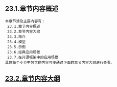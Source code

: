 
## 23.1.章节内容概述
    本章节涉及主要内容有：
     23.1.章节内容概述
     23.2.章节内容大纲
     23.3.简介
     23.4.模型
     23.5.示例
     23.6.经典应用场景
     23.7.在开源框架中的应用场景
	具体每个小节中包含的内容可使通过下面的章节内容大纲进行查看。

## <a href="/enhance/markmap/general/designpattern/designpattern-java/chapter/designpattern-java-outline5-chapter23.html" target="_blank">23.2.章节内容大纲</a>

<Markmap localtion="/enhance/markmap/general/designpattern/designpattern-java/chapter/designpattern-java-outline5-chapter23.html" height="500rem"/>


